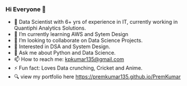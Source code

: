 ### Hi Everyone 👋

- 🔭 Data Scientist with 6+ yrs of experience in IT, currently working in Quantiphi Analytics Solutions.
- 🌱 I’m currently learning AWS and Sytem Design
- 👯 I’m looking to collaborate on Data Science Projects.
- 🤔 Interested in DSA and System Design.
- 💬 Ask me about Python and Data Science.
- 📫 How to reach me: kpkumar135@gmail.com
- ⚡ Fun fact: Loves Data crunching, Cricket and Anime.
- :mag: view my portfolio here https://premkumar135.github.io/PremKumar
